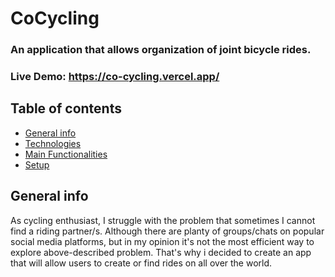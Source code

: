 # CoCycling

### An application that allows organization of joint bicycle rides.

### Live Demo: https://co-cycling.vercel.app/

## Table of contents

- [General info](#general-info)
- [Technologies](#technologies)
- [Main Functionalities](#main-functionalities)
- [Setup](#setup)

## General info

As cycling enthusiast, I struggle with the problem that sometimes I cannot find a riding partner/s. Although there are planty of groups/chats on popular social media platforms, but in my opinion it's not the most efficient way to explore above-described problem. That's why i decided to create an app that will allow users to create or find rides on all over the world.

